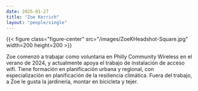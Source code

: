 ```yaml
---
date: 2025-01-27
title: "Zoe Kerrich"
layout: "people/single"
---
```


{{< figure class="figure-center" src="/images/ZoeKHeadshot-Square.jpg" width=200 height=200  >}}  

Zoe comenzó a trabajar como voluntaria en Philly Community Wireless en el verano de 2024, y actualmente apoya el trabajo de instalación de acceso wifi. Tiene formación en planificación urbana y regional, con especialización en planificación de la resiliencia climática. Fuera del trabajo, a Zoe le gusta la jardinería, montar en bicicleta y tejer.
